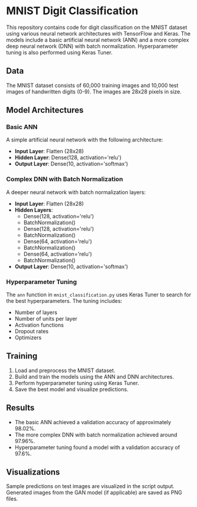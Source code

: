 # MNIST Digit Classification

This repository contains code for digit classification on the MNIST dataset using various neural network architectures with TensorFlow and Keras. The models include a basic artificial neural network (ANN) and a more complex deep neural network (DNN) with batch normalization. Hyperparameter tuning is also performed using Keras Tuner.

## Data

The MNIST dataset consists of 60,000 training images and 10,000 test images of handwritten digits (0-9). The images are 28x28 pixels in size.

## Model Architectures

### Basic ANN

A simple artificial neural network with the following architecture:
- **Input Layer**: Flatten (28x28)
- **Hidden Layer**: Dense(128, activation='relu')
- **Output Layer**: Dense(10, activation='softmax')

### Complex DNN with Batch Normalization

A deeper neural network with batch normalization layers:
- **Input Layer**: Flatten (28x28)
- **Hidden Layers**:
  - Dense(128, activation='relu')
  - BatchNormalization()
  - Dense(128, activation='relu')
  - BatchNormalization()
  - Dense(64, activation='relu')
  - BatchNormalization()
  - Dense(64, activation='relu')
  - BatchNormalization()
- **Output Layer**: Dense(10, activation='softmax')

### Hyperparameter Tuning

The `ann` function in `mnist_classification.py` uses Keras Tuner to search for the best hyperparameters. The tuning includes:
- Number of layers
- Number of units per layer
- Activation functions
- Dropout rates
- Optimizers

## Training

1. Load and preprocess the MNIST dataset.
2. Build and train the models using the ANN and DNN architectures.
3. Perform hyperparameter tuning using Keras Tuner.
4. Save the best model and visualize predictions.

## Results

- The basic ANN achieved a validation accuracy of approximately 98.02%.
- The more complex DNN with batch normalization achieved around 97.96%.
- Hyperparameter tuning found a model with a validation accuracy of 97.6%.

## Visualizations

Sample predictions on test images are visualized in the script output. Generated images from the GAN model (if applicable) are saved as PNG files.

